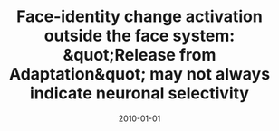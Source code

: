 ---
title: "Face-identity change activation outside the face system: &amp;quot;Release from Adaptation&amp;quot; may not always indicate neuronal selectivity"
date: 2010-01-01
authors_string: M. Mur, D. Ruff, J. Bodurka, Peter Bandettini, N. Kriegeskorte
authors:
   - M. Mur
   - D. Ruff
   - J. Bodurka
   - Peter Bandettini
   - N. Kriegeskorte
author_ids:
   - kevin_murphy
   - douglas_ruff
   - peter_bandettini
   - nicolaus_kriegeskorte
journal: 'Cerebral Cortex'
volume: 20
issue: 
pages: 2027-2042
book_title: ''
publisher: ''
abstract: ''
project_id: 
paper_url: 
doi: 
data_loc: ''
code_loc: ''
file: '/assets/publications//assets/publications/'
file_name: '/assets/publications/'
type: journal_article
pub_str: ' (2010) Cerebral Cortex 20: 2027-2042'
layout: publication 
---